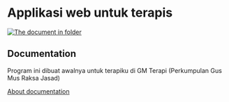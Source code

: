 # Applikasi web untuk terapis

[![The document in folder](https://camo.githubusercontent.com/2da46436a4b9701641b3ffa1cd396ebb1438f7eec7a22abf7a10b09f14df9ac1/68747470733a2f2f696d672e736869656c64732e696f2f62616467652f646f776e6c6f6164732d31336b2532466d6f6e74682d627269676874677265656e)](http://pait.devinc.website)

## Documentation
Program ini dibuat awalnya untuk terapiku di GM Terapi (Perkumpulan Gus Mus Raksa Jasad)

 [About documentation](https://github.com/adicnk/terapi/blob/main/web/documentation/about.txt)